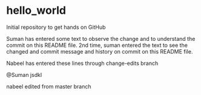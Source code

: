 # hello_world


Initial repository to get hands on GitHub


Suman has entered some text to observe the change and to understand the commit on this README file.
2nd time, suman entered the text to see the changed and commit message and history on commit on this README file.

Nabeel has entered these lines through change-edits branch


@Suman
jsdkl

nabeel edited from master branch
